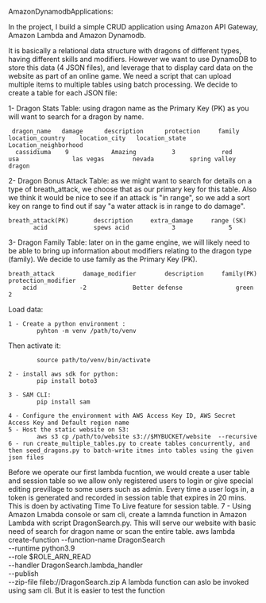 AmazonDynamodbApplications:

In the project, I build a simple CRUD application using Amazon API Gateway, Amazon Lambda and Amazon Dynamodb. 

It is basically a relational data structure with dragons of different types, having different skills and modifiers. However we want to use DynamoDB to store this data (4 JSON files), and leverage that to display card data on the website as part of an online game. We need a script that can upload multiple items to multiple tables using batch processing. We decide to create a table for each JSON file:

1- Dragon Stats Table: using dragon name as the Primary Key (PK) as you will want to search for a dragon by name.

	 dragon_name   damage      description      protection     family      location_country    location_city   location_state    Location_neighborhood
 	  cassidiuma    9            Amazing          3             red            usa               las vegas        nevada          spring valley dragon


2- Dragon Bonus Attack Table: as we might want to search for details on a type of breath_attack, we choose that as our primary key for this table. Also we think it would be nice to see if an attack is "in range", so we add a sort key on range to find out if say "a water attack is in range to do damage".

	breath_attack(PK)       description     extra_damage     range (SK)
	       acid             spews acid            3               5


3- Dragon Family Table: later on in the game engine, we will likely need to be able to bring up information about modifiers relating to the dragon type (family). We decide to use family as the Primary Key (PK).

	breath_attack		 damage_modifier		description		family(PK) 	protection_modifier
	    acid			-2		       Better defense               green               2


Load data: 
	
	1 - Create a python environment : 
			pyhton -m venv /path/to/venv 
Then activate it: 

			source path/to/venv/bin/activate
	
	2 - install aws sdk for python: 
			pip install boto3
			
	3 - SAM CLI: 
			pip install sam
			
	4 - Configure the environment with AWS Access Key ID, AWS Secret Access Key and Default region name 
	5 - Host the static website on S3:  
			aws s3 cp /path/to/website s3://$MYBUCKET/website  --recursive
	6 - run create_multiple_tables.py to create tables concurrently, and then seed_dragons.py to batch-write itmes into tables using the given json files
Before we operate our first lambda fucntion, we would create a user table and session table so we allow only registered users to login or give special editing previllage to some users such as admin. Every time a user logs in, a token is generated and recorded in session table that expires in 20 mins. This is doen by activating Time To Live feature for session table. 
	7 - Using Amazon Lmabda console or sam cli, create a lamnda function in Amazon Lambda with script DragonSearch.py. This will serve our website with basic need of search for dragon name or scan the entire table.
	 	aws lambda create-function --function-name DragonSearch \
					   --runtime python3.9  \
					   --role $ROLE_ARN_READ \
					   --handler DragonSearch.lambda_handler \
					   --publish \
					   --zip-file fileb://DragonSearch.zip
A lambda function can aslo be invoked using sam cli. But it is easier to test the function

